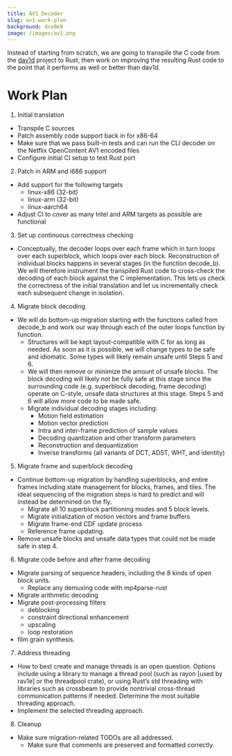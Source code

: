 ```yaml
---
title: AV1 Decoder
slug: av1-work-plan
background: dce0e9
image: /images/av1.png
---
```


Instead of starting from scratch, we are going to transpile the C code from the [dav1d](https://code.videolan.org/videolan/dav1d) project to Rust, then work on improving the resulting Rust code to the point that it performs as well or better than dav1d.

# Work Plan

1. Initial translation
  * Transpile C sources
  * Patch assembly code support back in for x86-64
  * Make sure that we pass built-in tests and can run the CLI decoder on the Netflix OpenContent AV1 encoded files 
  * Configure initial CI setup to test Rust port
2. Patch in ARM and i686 support
  * Add support for the following targets
    * linux-x86 (32-bit)
    * linux-arm (32-bit)
    * linux-aarch64
  * Adjust CI to cover as many Intel and ARM targets as possible are functional
3. Set up continuous correctness checking
  * Conceptually, the decoder loops over each frame which in turn loops over each superblock, which loops over each block. Reconstruction of individual blocks happens in several stages (in the function decode_b). We will therefore instrument the transpiled Rust code to cross-check the decoding of each block against the C implementation. This lets us check the correctness of the initial translation and let us incrementally check each subsequent change in isolation.
4. Migrate block decoding
  * We will do bottom-up migration starting with the functions called from decode_b and work our way through each of the outer loops function by function. 
    * Structures will be kept layout-compatible with C for as long as needed. As soon as it is possible, we will change types to be safe and idiomatic. Some types will likely remain unsafe until Steps 5 and 6.
    * We will then remove or minimize the amount of unsafe blocks. The block decoding will likely not be fully safe at this stage since the surrounding code (e.g. superblock decoding, frame decoding) operate on C-style, unsafe data structures at this stage. Steps 5 and 6 will allow more code to be made safe.
    * Migrate individual decoding stages including:
      * Motion field estimation
      * Motion vector prediction
      * Intra and inter-frame prediction of sample values
      * Decoding quantization and other transform parameters
      * Reconstruction and dequantization
      * Inverse transforms (all variants of DCT, ADST, WHT, and identity)
5. Migrate frame and superblock decoding
  * Continue bottom-up migration by handling superblocks, and entire frames including state management for blocks, frames, and tiles. The ideal sequencing of the migration steps is hard to predict and will instead be determined on the fly.
    * Migrate all 10 superblock partitioning modes and 5 block levels.
    * Migrate initialization of motion vectors and frame buffers
    * Migrate frame-end CDF update process
    * Reference frame updating.
  * Remove unsafe blocks and unsafe data types that could not be made safe in step 4.
6. Migrate code before and after frame decoding
  * Migrate parsing of sequence headers, including the 8 kinds of open block units.
    * Replace any demuxing code with mp4parse-rust
  * Migrate arithmetic decoding
  * Migrate post-processing filters
    * deblocking
    * constraint directional enhancement
    * upscaling
    * loop restoration
  * film grain synthesis.
7. Address threading
  * How to best create and manage threads is an open question. Options include using a library to manage a thread pool (such as rayon [used by rav1e] or the threadpool crate), or using Rust’s std threading with libraries such as crossbeam to provide nontrivial cross-thread communication patterns if needed. Determine the most suitable threading approach.
  * Implement the selected threading approach.
8. Cleanup
  * Make sure migration-related TODOs are all addressed.
    * Make sure that comments are preserved and formatted correctly.

